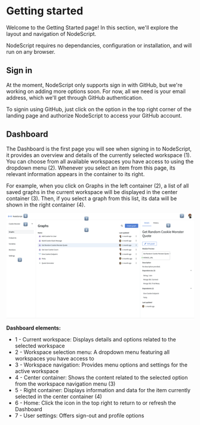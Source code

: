 # Getting started

Welcome to the Getting Started page! In this section, we'll explore the layout and navigation of NodeScript. 

NodeScript requires no dependancies, configuration or installation, and will run on any browser.

## Sign in

At the moment, NodeScript only supports sign in with GitHub, but we're working on adding more options soon. For now, all we need is your email address, which we'll get through GitHub authentication.

To signin using GitHub, just click on the option in the top right corner of the landing page and authorize NodeScript to access your GitHub account.


## Dashboard

The Dashboard is the first page you will see when signing in to NodeScript, it provides an overview and details of the currently selected workspace (1). You can choose from all available workspaces you have access to using the dropdown menu (2). Whenever you select an item from this page, its relevant information appears in the container to its right.

For example, when you click on Graphs in the left container (2), a list of all saved graphs in the current workspace will be displayed in the center container (3). Then, if you select a graph from this list, its data will be shown in the right container (4).

![Dashboard navigation](./images/getting-started/dashboard.png)

**Dashboard elements:**
- 1 - Current workspace: Displays details and options related to the selected workspace
- 2 - Workspace selection menu: A dropdown menu featuring all workspaces you have access to
- 3 - Workspace navigation: Provides menu options and settings for the active workspace
- 4 - Center container: Shows the content related to the selected option from the workspace navigation menu (3)
- 5 - Right container: Displays information and data for the item currently selected in the center container (4)
- 6 - Home: Click the icon in the top right to return to or refresh the Dashboard
- 7 - User settings: Offers sign-out and profile options

